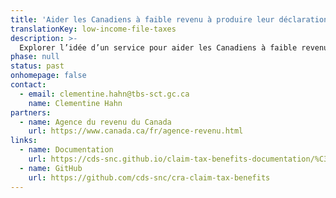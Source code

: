 ```yaml
---
title: 'Aider les Canadiens à faible revenu à produire leur déclaration fiscale'
translationKey: low-income-file-taxes
description: >-
  Explorer l’idée d’un service pour aider les Canadiens à faible revenu à recevoir les prestations et les remboursements auxquels ils ont droit en facilitant la production de leur déclaration de revenus.
phase: null
status: past
onhomepage: false
contact:
  - email: clementine.hahn@tbs-sct.gc.ca
    name: Clementine Hahn
partners:
  - name: Agence du revenu du Canada
    url: https://www.canada.ca/fr/agence-revenu.html
links:
  - name: Documentation
    url: https://cds-snc.github.io/claim-tax-benefits-documentation/%C3%A0-propos-du-service-r%C3%A9clamation-d-avantages-fiscaux/
  - name: GitHub
    url: https://github.com/cds-snc/cra-claim-tax-benefits
---
```


